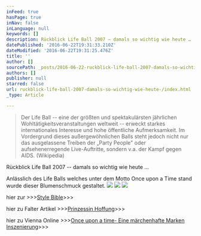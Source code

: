```yaml
---
inFeed: true
hasPage: true
inNav: false
inLanguage: null
keywords: []
description: Rückblick Life Ball 2007 – damals so wichtig wie heute …
datePublished: '2016-06-22T19:31:33.210Z'
dateModified: '2016-06-22T19:31:25.476Z'
title: ''
author: []
sourcePath: _posts/2016-06-22-ruckblick-life-ball-2007-damals-so-wichtig-wie-heute-.md
authors: []
publisher: null
starred: false
url: ruckblick-life-ball-2007-damals-so-wichtig-wie-heute-/index.html
_type: Article

---
```

> Der Life Ball -- eine der größten und spektakulärsten jährlichen Wohltätigkeitsveranstaltungen weltweit -- erweckt starkes internationales Interesse und hohe öffentliche Aufmerksamkeit. Im Vordergrund dieses außergewöhnlichen Balls steht jedoch nicht nur das ausgelassene Treiben der „Party People" oder aufsehenerregende Live-Auftritte, sondern v.a. der Kampf gegen AIDS. (Wikipedia)

Rückblick Life Ball 2007 -- damals so wichtig wie heute ...

Anlässlich des Life Balls welches unter dem Motto Once upon a Time stand wurde dieser Blumenschmuck gestaltet.
![](https://the-grid-user-content.s3-us-west-2.amazonaws.com/7462a09a-43ce-4429-83fa-2fde437ed43b.jpg)
![](https://the-grid-user-content.s3-us-west-2.amazonaws.com/f0363339-6484-4cca-a06f-7bae707b51aa.jpg)
![](https://the-grid-user-content.s3-us-west-2.amazonaws.com/93287b0e-db83-49c3-b8f6-9052ee8eb553.jpg)

hier zur \>\>\>[Style Bible][0]\>\>\>

hier zu Falter Artikel \>\>\>[Prinzessin Hoffung][1]\>\>\>

hier zu Vienna Online \>\>\>[Once upon a time- Eine märchenhafte Marken Inszenierung][2]\>\>\>

[0]: http://www.vienna.at/life-ball-2007---style-bible/news-20070219-04062701
[1]: https://www.falter.at/web/print/detail.php?id=485&sub_id=208
[2]: http://www.vienna.at/once-upon-a-time--eine-maerchenhafte-marken-inszenierung/news-20070508-04153609